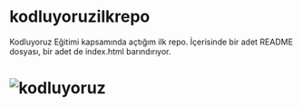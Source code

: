 # kodluyoruzilkrepo
Kodluyoruz Eğitimi kapsamında açtığım ilk repo. İçerisinde bir adet README dosyası, bir adet de index.html barındırıyor.
# ![kodluyoruz](https://user-images.githubusercontent.com/77485189/124378763-dc6c1d00-dcbb-11eb-8447-2bc7952aed1e.png)

